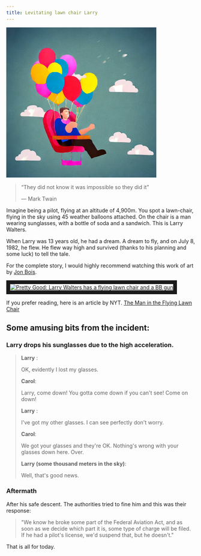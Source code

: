 ```yaml
---
title: Levitating lawn chair Larry
---
```


<!-- ![Levitating lawn chair Larry](/assets/lawn-chair-larry.jpg "Levitating lawn chair Larry") -->
<img src="/assets/lawn-chair-larry.jpg" alt="Levitating lawn chair Larry" width="400"/>

> “They did not know it was impossible so they did it”
>
> ― Mark Twain

Imagine being a pilot, flying at an altitude of 4,900m. You spot a lawn-chair, flying in the sky using 45 weather balloons attached. On the chair is a man wearing sunglasses, with a bottle of soda and a sandwich. This is Larry Walters. 

When Larry was 13 years old, he had a dream. A dream to fly, and on July 8, 1982, he flew. He flew way high and survived (thanks to his planning and some luck) to tell the tale.

For the complete story, I would highly recommend watching this work of art by [Jon Bois](https://www.youtube.com/@jonbois "Jon's youtube").

<a href="http://www.youtube.com/watch?feature=player_embedded&v=E7w_v9J7iOc
" target="_blank"><img src="http://img.youtube.com/vi/E7w_v9J7iOc/0.jpg" 
alt="Pretty Good: Larry Walters has a flying lawn chair and a BB gun" width="240" height="180" border="10"/></a>

If you prefer reading, here is an article by NYT.
[The Man in the Flying Lawn Chair](https://www.newyorker.com/magazine/1998/06/01/the-man-in-the-flying-lawn-chair)


## Some amusing bits from the incident:

### Larry drops his sunglasses due to the high acceleration.

>**Larry** :
>  
> OK, evidently I lost my glasses.
>
> **Carol**: 
>          
> Larry, come down! You gotta come down if you can't see! Come on down! 
>          
>**Larry** : 
>          
> I've got my other glasses. I can see perfectly don't worry.
>          
> **Carol**: 
>          
> We got your glasses and they're OK. Nothing's wrong with your glasses down here. Over.
>          
>**Larry (some thousand meters in the sky)**: 
>          
> Well, that's good news.

### Aftermath

After his safe descent. The authorities tried to fine him and this was their response:
>"We know he broke some part of the Federal Aviation Act, and as soon as we decide which part it is, some type of charge will be filed. If he had a pilot's license, we'd suspend that, but he doesn't."



That is all for today.
